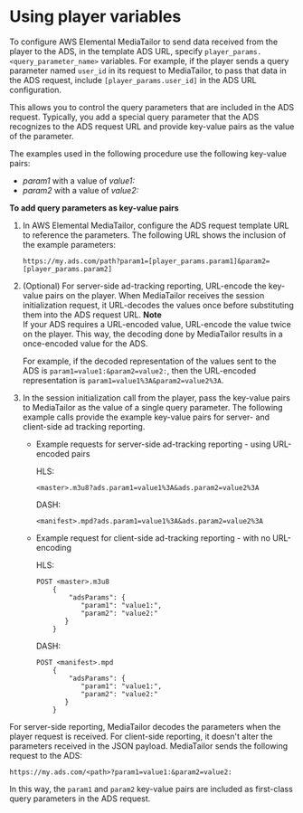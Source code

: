 # Using player variables<a name="variables-player"></a>

To configure AWS Elemental MediaTailor to send data received from the player to the ADS, in the template ADS URL, specify `player_params.<query_parameter_name>` variables\. For example, if the player sends a query parameter named `user_id` in its request to MediaTailor, to pass that data in the ADS request, include `[player_params.user_id]` in the ADS URL configuration\. 

This allows you to control the query parameters that are included in the ADS request\. Typically, you add a special query parameter that the ADS recognizes to the ADS request URL and provide key\-value pairs as the value of the parameter\. 

The examples used in the following procedure use the following key\-value pairs:
+ *param1* with a value of *value1:*
+ *param2* with a value of *value2:*

**To add query parameters as key\-value pairs** 

1. In AWS Elemental MediaTailor, configure the ADS request template URL to reference the parameters\. The following URL shows the inclusion of the example parameters: 

   ```
   https://my.ads.com/path?param1=[player_params.param1]&param2=[player_params.param2]
   ```

1. \(Optional\) For server\-side ad\-tracking reporting, URL\-encode the key\-value pairs on the player\. When MediaTailor receives the session initialization request, it URL\-decodes the values once before substituting them into the ADS request URL\. 
**Note**  
If your ADS requires a URL\-encoded value, URL\-encode the value twice on the player\. This way, the decoding done by MediaTailor results in a once\-encoded value for the ADS\. 

   For example, if the decoded representation of the values sent to the ADS is `param1=value1:&param2=value2:`, then the URL\-encoded representation is `param1=value1%3A&param2=value2%3A`\.

1. In the session initialization call from the player, pass the key\-value pairs to MediaTailor as the value of a single query parameter\. The following example calls provide the example key\-value pairs for server\- and client\-side ad tracking reporting\.
   + Example requests for server\-side ad\-tracking reporting \- using URL\-encoded pairs

     HLS:

     ```
     <master>.m3u8?ads.param1=value1%3A&ads.param2=value2%3A
     ```

     DASH:

     ```
     <manifest>.mpd?ads.param1=value1%3A&ads.param2=value2%3A
     ```
   + Example request for client\-side ad\-tracking reporting \- with no URL\-encoding

     HLS:

     ```
     POST <master>.m3u8
         {
             "adsParams": {
                "param1": "value1:",
                "param2": "value2:"
            }
         }
     ```

     DASH:

     ```
     POST <manifest>.mpd
         {
             "adsParams": {
                "param1": "value1:",
                "param2": "value2:"
            }
         }
     ```

For server\-side reporting, MediaTailor decodes the parameters when the player request is received\. For client\-side reporting, it doesn't alter the parameters received in the JSON payload\. MediaTailor sends the following request to the ADS:

```
https://my.ads.com/<path>?param1=value1:&param2=value2:
```

In this way, the `param1` and `param2` key\-value pairs are included as first\-class query parameters in the ADS request\.